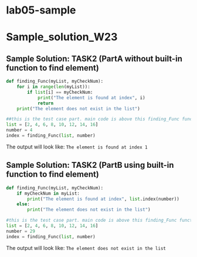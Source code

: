 # lab05-sample
# Sample_solution_W23

## Sample Solution: TASK2 (PartA without built-in function to find element)
 
```python
def finding_Func(myList, myCheckNum):
    for i in range(len(myList)):
        if list[i] == myCheckNum:
            print("The element is found at index", i)
            return
    print("The element does not exist in the list")

##this is the test case part. main code is above this finding_Func function 
list = [2, 4, 6, 8, 10, 12, 14, 16]
number = 4
index = finding_Func(list, number)
```
The output will look like: `The element is found at index 1`


## Sample Solution: TASK2 (PartB using built-in function to find element)
 
```python
def finding_Func(myList, myCheckNum):
    if myCheckNum in myList:
        print("The element is found at index", list.index(number))
    else:
        print("The element does not exist in the list")

#this is the test case part. main code is above this finding_Func function
list = [2, 4, 6, 8, 10, 12, 14, 16]
number = 29
index = finding_Func(list, number)
```
The output will look like: `The element does not exist in the list`
